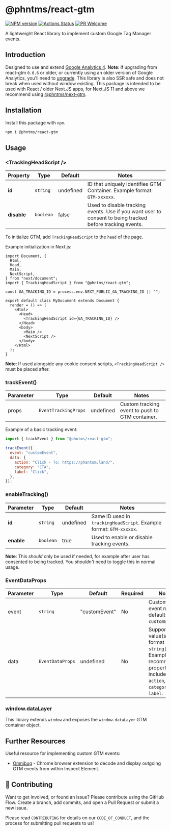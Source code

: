 # @phntms/react-gtm

[![NPM version][npm-image]][npm-url]
[![Actions Status][ci-image]][ci-url]
[![PR Welcome][npm-downloads-image]][npm-downloads-url]

A lightweight React library to implement custom Google Tag Manager events.

## Introduction

Designed to use and extend [Google Analytics 4](https://support.google.com/analytics/answer/10089681?hl=en). **Note**: If upgrading from react-gtm `0.0.6` or older, or currently using an older version of Google Analytics, you'll need to [upgrade](https://support.google.com/analytics/answer/9744165?hl=en). This library is also SSR safe and does not break when used without window existing. This package is intended to be used with React / older Next.JS apps, for Next.JS 11 and above we recommend using [@phntms/next-gtm](https://www.npmjs.com/package/@phntms/next-gtm).

## Installation

Install this package with `npm`.

```bash
npm i @phntms/react-gtm
```

## Usage

### &lt;TrackingHeadScript />

| Property    | Type      | Default   | Notes                                                                                                     |
| ----------- | --------- | --------- | --------------------------------------------------------------------------------------------------------- |
| **id**      | `string`  | undefined | ID that uniquely identifies GTM Container. Example format: `GTM-xxxxxx`.                                  |
| **disable** | `boolean` | false     | Used to disable tracking events. Use if you want user to consent to being tracked before tracking events. |

To initialize GTM, add `TrackingHeadScript` to the `head` of the page.

Example initialization in Next.js:

```JSX
import Document, {
  Html,
  Head,
  Main,
  NextScript,
} from "next/document";
import { TrackingHeadScript } from "@phntms/react-gtm";

const GA_TRACKING_ID = process.env.NEXT_PUBLIC_GA_TRACKING_ID || "";

export default class MyDocument extends Document {
  render = () => (
    <Html>
      <Head>
        <TrackingHeadScript id={GA_TRACKING_ID} />
      </Head>
      <body>
        <Main />
        <NextScript />
      </body>
    </Html>
  );
}
```

**Note**: If used alongside any cookie consent scripts, `<TrackingHeadScript />` must be placed after.

### trackEvent()

| Parameter | Type                 | Default   | Notes                                           |
| --------- | -------------------- | --------- | ----------------------------------------------- |
| props     | `EventTrackingProps` | undefined | Custom tracking event to push to GTM container. |

Example of a basic tracking event:

```javascript
import { trackEvent } from "@phntms/react-gtm";

trackEvent({
  event: "customEvent",
  data: {
    action: "Click - To: https://phantom.land/",
    category: "CTA",
    label: "Click",
  },
});
```

### enableTracking()

| Parameter  | Type      | Default   | Notes                                                               |
| ---------- | --------- | --------- | ------------------------------------------------------------------- |
| **id**     | `string`  | undefined | Same ID used in `trackingHeadScript`. Example format: `GTM-xxxxxx`. |
| **enable** | `boolean` | true      | Used to enable or disable tracking events.                          |

**Note**: This _should_ only be used if needed, for example after user has consented to being tracked. You _shouldn't_ need to toggle this in normal usage.

### EventDataProps

| Parameter | Type             | Default       | Required | Notes                                                                                                                                     |
| --------- | ---------------- | ------------- | -------- | ----------------------------------------------------------------------------------------------------------------------------------------- |
| event     | `string`         | "customEvent" | No       | Custom GTM event name, defaults to `customEvent`.                                                                                         |
| data      | `EventDataProps` | undefined     | No       | Supports any value(s) in the format `[key: string]: any`. Example of recommended properties to include; `action`, `category` and `label`. |

### window.dataLayer

This library extends `window` and exposes the `window.dataLayer` GTM container object.

## Further Resources

Useful resource for implementing custom GTM events:

- [Omnibug](https://chrome.google.com/webstore/detail/omnibug/bknpehncffejahipecakbfkomebjmokl?hl=en) - Chrome browser extension to decode and display outgoing GTM events from within Inspect Element.

## 🍰 Contributing

Want to get involved, or found an issue? Please contribute using the GitHub Flow. Create a branch, add commits, and open a Pull Request or submit a new issue.

Please read `CONTRIBUTING` for details on our `CODE_OF_CONDUCT`, and the process for submitting pull requests to us!

[npm-image]: https://img.shields.io/npm/v/@phntms/react-gtm.svg?style=flat-square&logo=react
[npm-url]: https://npmjs.org/package/@phntms/react-gtm
[npm-downloads-image]: https://img.shields.io/npm/dm/@phntms/react-gtm.svg
[npm-downloads-url]: https://npmcharts.com/compare/@phntms/react-gtm?minimal=true
[ci-image]: https://github.com/phantomstudios/gtm/workflows/Test/badge.svg
[ci-url]: https://github.com/phantomstudios/gtm/actions
